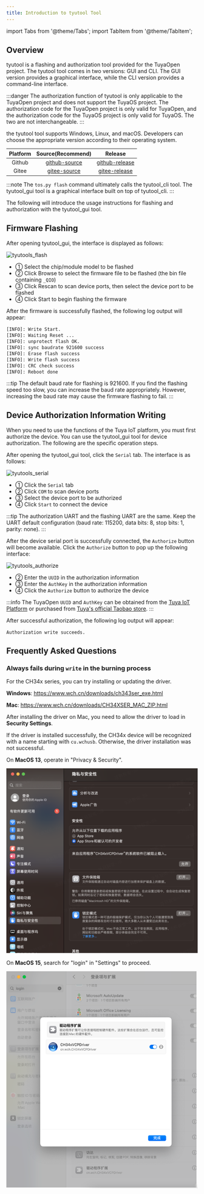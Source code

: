 ```yaml
---
title: Introduction to tyutool Tool
---
```


import Tabs from '@theme/Tabs';
import TabItem from '@theme/TabItem';

## Overview

tyutool is a flashing and authorization tool provided for the TuyaOpen project. The tyutool tool comes in two versions: GUI and CLI. The GUI version provides a graphical interface, while the CLI version provides a command-line interface.

:::danger
The authorization function of tyutool is only applicable to the TuyaOpen project and does not support the TuyaOS project. The authorization code for the TuyaOpen project is only valid for TuyaOpen, and the authorization code for the TuyaOS project is only valid for TuyaOS. The two are not interchangeable.
:::

the tyutool tool supports Windows, Linux, and macOS. Developers can choose the appropriate version according to their operating system.

| Platform | Source(Recommend) | Release |
| :------: | :------: | :--: |
| Github | [github-source](https://github.com/tuya/tyutool) | [github-release](https://github.com/tuya/tyutool/releases) |
| Gitee | [gitee-source](https://gitee.com/tuya-open/tyutool) | [gitee-release](https://gitee.com/tuya-open/tyutool/releases) |

:::note
The `tos.py flash` command ultimately calls the tyutool_cli tool. The tyutool_gui tool is a graphical interface built on top of tyutool_cli.
:::

The following will introduce the usage instructions for flashing and authorization with the tyutool_gui tool.

## Firmware Flashing

After opening tyutool_gui, the interface is displayed as follows:

<img src="https://images.tuyacn.com/fe-static/docs/img/2435baae-cdd9-4261-9d68-2813cea93105.png" alt="tyutools_flash" width="550" />

 + ① Select the chip/module model to be flashed
 + ② Click Browse to select the firmware file to be flashed (the bin file containing `_QIO`)
 + ③ Click Rescan to scan device ports, then select the device port to be flashed
 + ④ Click Start to begin flashing the firmware

After the firmware is successfully flashed, the following log output will appear:

```
[INFO]: Write Start.
[INFO]: Waiting Reset ...
[INFO]: unprotect flash OK.
[INFO]: sync baudrate 921600 success
[INFO]: Erase flash success
[INFO]: Write flash success
[INFO]: CRC check success
[INFO]: Reboot done
```

:::tip
The default baud rate for flashing is 921600. If you find the flashing speed too slow, you can increase the baud rate appropriately. However, increasing the baud rate may cause the firmware flashing to fail.
:::

## Device Authorization Information Writing

When you need to use the functions of the Tuya IoT platform, you must first authorize the device. You can use the tyutool_gui tool for device authorization. The following are the specific operation steps.

After opening the tyutool_gui tool, click the `Serial` tab. The interface is as follows:

<img src="https://images.tuyacn.com/fe-static/docs/img/563acc7d-28b2-495c-9dcb-4dfefa1e6c39.png" alt="tyutools_serial" width="550" />

 + ① Click the `Serial` tab
 + ② Click `COM` to scan device ports
 + ③ Select the device port to be authorized
 + ④ Click `Start` to connect the device

:::tip
The authorization UART and the flashing UART are the same. Keep the UART default configuration (baud rate: 115200, data bits: 8, stop bits: 1, parity: none).
:::

After the device serial port is successfully connected, the `Authorize` button will become available. Click the `Authorize` button to pop up the following interface:

<img src="https://images.tuyacn.com/fe-static/docs/img/f1f18bee-808e-4368-97ff-9564eed0c4bc.png" alt="tyutools_authorize" width="550" />

 + ② Enter the `UUID` in the authorization information
 + ③ Enter the `AuthKey` in the authorization information
 + ④ Click the `Authorize` button to authorize the device

:::info
The TuyaOpen `UUID` and `AuthKey` can be obtained from the [Tuya IoT Platform](https://platform.tuya.com/purchase/index?type=6) or purchased from [Tuya's official Taobao store](https://item.taobao.com/item.htm?ft=t&id=911596682625&spm=a21dvs.23580594.0.0.621e2c1bzX1OIP).
:::

After successful authorization, the following log output will appear:

```
Authorization write succeeds.
```

## Frequently Asked Questions

### Always fails during `write` in the burning process

For the CH34x series, you can try installing or updating the driver.

**Windows**: https://www.wch.cn/downloads/ch343ser_exe.html

**Mac**: https://www.wch.cn/downloads/CH34XSER_MAC_ZIP.html

After installing the driver on Mac, you need to allow the driver to load in **Security Settings**.

If the driver is installed successfully, the CH34x device will be recognized with a name starting with `cu.wchusb`. Otherwise, the driver installation was not successful.

<Tabs>
  <TabItem value="13" label="MacOS 13" default>

On **MacOS 13**, operate in "Privacy & Security".

![MacOS 13](/img/tyutool/macos13.png)

  </TabItem>
  <TabItem value="15" label="MacOS 15">

On **MacOS 15**, search for "login" in "Settings" to proceed.

![MacOS 15](/img/tyutool/macos15.png)
  </TabItem>
</Tabs>